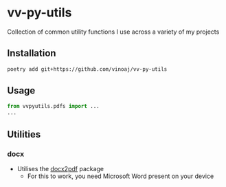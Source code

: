 # vv-py-utils

Collection of common utility functions I use across a variety of my projects

## Installation

```sh
poetry add git+https://github.com/vinoaj/vv-py-utils
```

## Usage

```python
from vvpyutils.pdfs import ...
...
```

## Utilities

### docx

- Utilises the [docx2pdf](https://github.com/AlJohri/docx2pdf) package
  - For this to work, you need Microsoft Word present on your device
